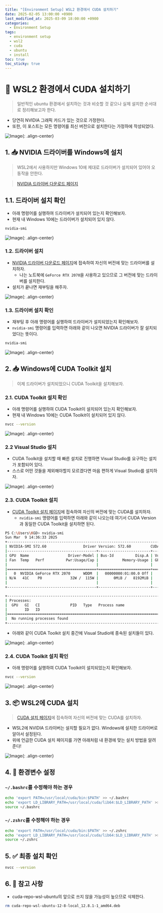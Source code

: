 ```yaml
---
title: "[Environment Setup] WSL2 환경에서 CUDA 설치하기"
date: 2025-02-05 13:00:00 +0900
last_modified_at: 2025-03-09 18:00:00 +0900
categories: 
  - Environment Setup
tags:
  - environment setup
  - wsl2
  - cuda
  - ubuntu
  - install
toc: true
toc_sticky: true
---
```


# 🎯 WSL2 환경에서 CUDA 설치하기

> 일반적인 ubuntu 환경에서 설치하는 것과 비슷할 것 같으나 실제 설치한 순서대로 정리해보고자 한다.

- 당연히 NVIDIA 그래픽 카드가 있는 것으로 가정한다.
- 또한, 이 포스트는 모든 명령어를 최신 버전으로 설치한다는 가정하에 작성되었다.

![Image](https://github.com/user-attachments/assets/ac604b30-77ce-4ecb-89cc-6077a703832a){: .align-center}

## 1. 📥 NVIDIA 드라이버를 Windows에 설치

> WSL2에서 사용하지만 Windows 10에 제대로 드라이버가 설치되어 있어야 오동작을 안한다.

> [NVIDIA 드라이버 다운로드 페이지](https://www.nvidia.com/en-us/drivers/)

## 1.1. 드라이버 설치 확인

- 아래 명령어를 실행하여 드라이버가 설치되어 있는지 확인해보자.
- 현재 내 Windows 10에는 드라이버가 설치되어 있지 않다.

```bash
nvidia-smi
```

![Image](https://github.com/user-attachments/assets/cc826df5-dca0-4c3c-b990-764fbdda92d1){: .align-center}

### 1.2. 드라이버 설치

- [NVIDIA 드라이버 다운로드 페이지](https://www.nvidia.com/en-us/drivers/)에 접속하여 자신의 버전에 맞는 드라이버를 설치하자.
  - 나는 노트북에 `GeForce RTX 2070`을 사용하고 있으므로 그 버전에 맞는 드라이버를 설치한다.
- 설치가 끝나면 재부팅을 해주자.

![Image](https://github.com/user-attachments/assets/819e9546-5672-4dc0-9050-2e3e3f656610){: .align-center}

### 1.3. 드라이버 설치 확인

- 재부팅 후 아래 명령어를 실행하여 드라이버가 설치되었는지 확인해보자.
- `nvidia-smi` 명령어를 입력하면 아래와 같이 나오면 NVIDIA 드라이버가 잘 설치되었다는 뜻이다.

```bash
nvidia-smi
```

![Image](https://github.com/user-attachments/assets/6e25f8bf-e7c1-41e3-b7a6-1b4e9d9c14ad){: .align-center}

## 2. 📥 Windows에 CUDA Toolkit 설치

> 이제 드라이버가 설치되었으니 CUDA Toolkit을 설치해보자.

### 2.1. CUDA Toolkit 설치 확인

- 아래 명령어를 실행하여 CUDA Toolkit이 설치되어 있는지 확인해보자.
- 현재 내 Windows 10에는 CUDA Toolkit이 설치되어 있지 않다.

```bash
nvcc --version
```

![Image](https://github.com/user-attachments/assets/cc4c15da-b484-466a-b47b-5c26508d896a){: .align-center}

### 2.2 Visual Studio 설치

- CUDA Toolkit을 설치할 때 빠른 설치로 진행하면 Visual Studio를 요구하는 설치가 포함되어 있다.
- 스스로 어떤 것들을 제외해야할지 모르겠다면 마음 편하게 Visual Studio를 설치하자.

![Image](https://github.com/user-attachments/assets/b7742bda-1535-4467-b276-31fbdfbc1bb1){: .align-center}

### 2.3. CUDA Toolkit 설치
- [CUDA Toolkit 설치 페이지](https://developer.nvidia.com/cuda-downloads)에 접속하여 자신의 버전에 맞는 CUDA를 설치하자.
  - `nvidia-smi` 명령어를 입력하면 아래와 같이 나오는데 여기서 CUDA Version과 동일한 CUDA Toolkit을 설치하면 된다.

```bash
PS C:\Users\KGD> nvidia-smi
Sun Mar  9 14:36:33 2025
+-----------------------------------------------------------------------------------------+
| NVIDIA-SMI 572.60                 Driver Version: 572.60         CUDA Version: 12.8     |
|-----------------------------------------+------------------------+----------------------+
| GPU  Name                  Driver-Model | Bus-Id          Disp.A | Volatile Uncorr. ECC |
| Fan  Temp   Perf          Pwr:Usage/Cap |           Memory-Usage | GPU-Util  Compute M. |
|                                         |                        |               MIG M. |
|=========================================+========================+======================|
|   0  NVIDIA GeForce RTX 2070      WDDM  |   00000000:01:00.0 Off |                  N/A |
| N/A   41C    P0             32W /  115W |       0MiB /   8192MiB |      0%      Default |
|                                         |                        |                  N/A |
+-----------------------------------------+------------------------+----------------------+

+-----------------------------------------------------------------------------------------+
| Processes:                                                                              |
|  GPU   GI   CI              PID   Type   Process name                        GPU Memory |
|        ID   ID                                                               Usage      |
|=========================================================================================|
|  No running processes found                                                             |
+-----------------------------------------------------------------------------------------+
```

- 아래와 같이 CUDA Toolkit 설치 중간에 Visual Studio에 종속된 설치들이 있다.

![Image](https://github.com/user-attachments/assets/af2699e6-41df-402f-848a-29949a9dc04c){: .align-center}

### 2.4. CUDA Toolkit 설치 확인

- 아래 명령어를 실행하여 CUDA Toolkit이 설치되었는지 확인해보자.

```bash
nvcc --version
```

![Image](https://github.com/user-attachments/assets/3097b5d4-c568-4ed8-85a5-9a14423ae352){: .align-center}

## 3. 📦 WSL2에 CUDA 설치

> [CUDA 설치 페이지](https://developer.nvidia.com/cuda-downloads)에 접속하여 자신의 버전에 맞는 CUDA를 설치하자.

- WSL2에 NVIDIA 드라이버는 설치할 필요가 없다. Windows에 설치한 드라이버로 알아서 설정된다.
- 위에 언급한 CUDA 설치 페이지를 가면 아래처럼 내 환경에 맞는 설치 방법을 알려준다!

![Image](https://github.com/user-attachments/assets/703ffde8-2405-4608-8fd3-7dfdfd966b4d){: .align-center}

## 4. 🔧 환경변수 설정

### `~/.bashrc`를 수정해야 하는 경우

```bash
echo 'export PATH=/usr/local/cuda/bin:$PATH' >> ~/.bashrc
echo 'export LD_LIBRARY_PATH=/usr/local/cuda/lib64:$LD_LIBRARY_PATH' >> ~/.bashrc
source ~/.bashrc
```

### `~/.zshrc`를 수정해야 하는 경우

```bash
echo 'export PATH=/usr/local/cuda/bin:$PATH' >> ~/.zshrc
echo 'export LD_LIBRARY_PATH=/usr/local/cuda/lib64:$LD_LIBRARY_PATH' >> ~/.zshrc
source ~/.zshrc
```

## 5. ✅ 최종 설치 확인

```bash
nvcc --version
```

## 6. 📝 참고 사항

- cuda-repo-wsl-ubuntu의 앞으로 쓰지 않을 가능성이 높으므로 삭제한다.

```bash
rm cuda-repo-wsl-ubuntu-12-8-local_12.8.1-1_amd64.deb  
```
